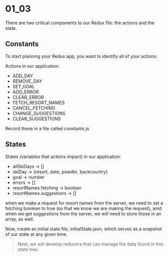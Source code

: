 # 01_03

There are two critical components to our Redux file: the actions and the state.

## Constants
To start planning your Redux app, you want to identify all of your actions.

Actions in our application:
- ADD_DAY
- REMOVE_DAY
- SET_GOAL
- ADD_ERROR
- CLEAR_ERROR
- FETCH_RESORT_NAMES
- CANCEL_FETCHING
- CHANGE_SUGGESTIONS
- CLEAR_SUGGESTIONS

Record these in a file called constants.js

## States

States (variables that actions impact) in our application: 
- allSkiDays -> []
- skiDay -> {resort, date, powder, backcountry}
- goal -> number
- errors -> []
- resortNames.fetching -> boolean
- resortNames.suggestions -> []

when we make a request for resort names from the server, we need to set a fetching boolean to true (so that we know we are making the request), amd when we get suggestions from the server, we will need to store those in an array, as well.

Now, create an initial state file, initialState.json, which serves as a snapshot of our state at any given time.

> Next, we will develop reducers that can manage the data found in this state tree.